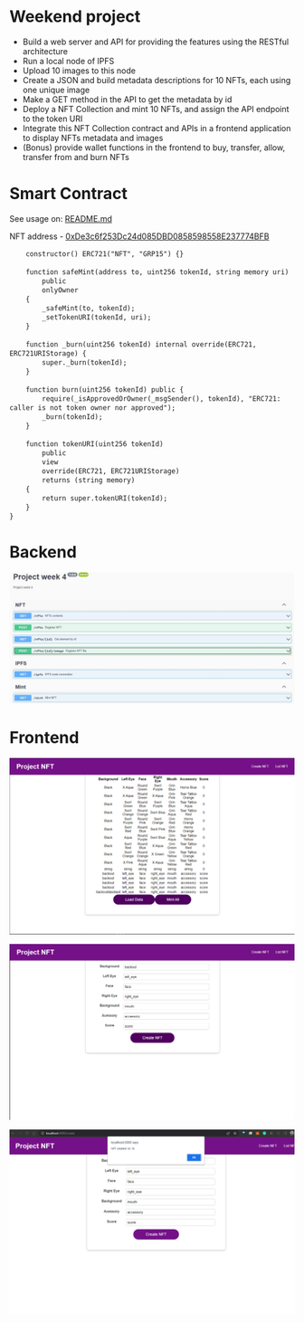 # Weekend project
* Build a web server and API for providing the features using the RESTful architecture
* Run a local node of IPFS
* Upload 10 images to this node
* Create a JSON and build metadata descriptions for 10 NFTs, each using one unique image
* Make a GET method in the API to get the metadata by id
* Deploy a NFT Collection and mint 10 NFTs, and assign the API endpoint to the token URI
* Integrate this NFT Collection contract and APIs in a frontend application to display NFTs metadata and images
* (Bonus) provide wallet functions in the frontend to buy, transfer, allow, transfer from and burn NFTs

# Smart Contract

See usage on: [README.md](https://github.com/Encode-Club-Solidity-Group-14/project_week_03/tree/main/Contract#readme)

NFT address - [0xDe3c6f253Dc24d085DBD0858598558E237774BFB](https://ropsten.etherscan.io/address/0xDe3c6f253Dc24d085DBD0858598558E237774BFB)

```
    constructor() ERC721("NFT", "GRP15") {}

    function safeMint(address to, uint256 tokenId, string memory uri)
        public
        onlyOwner
    {
        _safeMint(to, tokenId);
        _setTokenURI(tokenId, uri);
    }

    function _burn(uint256 tokenId) internal override(ERC721, ERC721URIStorage) {
        super._burn(tokenId);
    }

    function burn(uint256 tokenId) public {
        require(_isApprovedOrOwner(_msgSender(), tokenId), "ERC721: caller is not token owner nor approved");
        _burn(tokenId);
    }

    function tokenURI(uint256 tokenId)
        public
        view
        override(ERC721, ERC721URIStorage)
        returns (string memory)
    {
        return super.tokenURI(tokenId);
    }
}
```

# Backend

![Docs](./docs/images/backend_docs.JPG)

# Frontend

![List](./docs/images/list_NFT_metadata.png)

![Create](./docs/images/create_NFT.png)

![Created](./docs/images/created_NFT.png)
